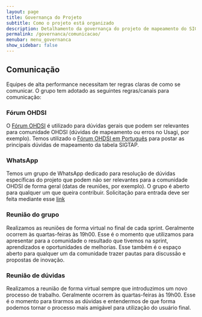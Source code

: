 ```yaml
---
layout: page
title: Governança do Projeto
subtitle: Como o projeto está organizado
description: Detalhamento da governança do projeto de mapeamento do SIGTAP para OMOP
permalink: /governanca/comunicacao/
menubar: menu_governanca
show_sidebar: false
---
```


## Comunicação
Equipes de alta performance necessitam ter regras claras de como se comunicar.
O grupo tem adotado as seguintes regras/canais para comunicação:

### Fórum OHDSI
O [Fórum OHDSI](https://forums.ohdsi.org/) é utilizado para dúvidas gerais que podem ser relevantes para comunidade OHDSI (dúvidas de mapeamento ou erros no Usagi, por exemplo).
Temos utilizado o [Fórum OHDSI em Português](https://forums.ohdsi.org/c/ohdsi-em-portugues/26) para postar as principais dúvidas de mapeamento da tabela SIGTAP.

### WhatsApp
Temos um grupo de WhatsApp dedicado para resolução de dúvidas específicas do projeto que podem não ser relevantes para a comunidade OHDSI de forma geral (datas de reuniões, por exemplo).
O grupo é aberto para qualquer um que queira contribuir. Solicitação para entrada deve ser feita mediante esse [link](https://ohdsi-brasil.github.io/SIGTAP2OMOP/participar/)

### Reunião do grupo
Realizamos as reuniões de forma virtual no final de cada sprint. Geralmente ocorrem às quartas-feiras às 19h00.
Esse é o momento que utilizamos para apresentar para a comunidade o resultado que tivemos na sprint, aprendizados e oportunidades de melhorias.
Esse também é o espaço aberto para qualquer um da comunidade trazer pautas para discussão e propostas de inovação.

### Reunião de dúvidas
Realizamos a reunião de forma virtual sempre que introduzimos um novo processo de trabalho. Geralmente ocorrem às quartas-feiras às 19h00.
Esse é o momento para tirarmos as dúvidas e entendermos de que forma podemos tornar o processo mais amigável para utilização do usuário final.

